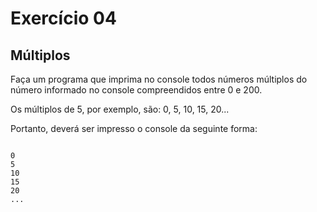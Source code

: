 # Exercício 04

## Múltiplos

Faça um programa que imprima no console todos números múltiplos do número informado no console compreendidos entre 0 e 200.

Os múltiplos de 5, por exemplo, são: 0, 5, 10, 15, 20...

Portanto, deverá ser impresso o console da seguinte forma:

```

0
5
10
15
20
...

```
